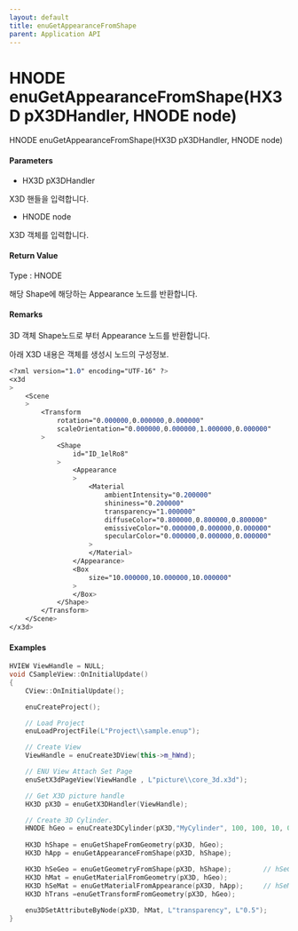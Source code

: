 ```yaml
---
layout: default
title: enuGetAppearanceFromShape
parent: Application API
---
```

# HNODE enuGetAppearanceFromShape\(HX3D pX3DHandler, HNODE node\)

HNODE enuGetAppearanceFromShape\(HX3D pX3DHandler, HNODE node\)

#### Parameters

* HX3D pX3DHandler

X3D 핸들을 입력합니다.

* HNODE node

X3D 객체를 입력합니다.

#### Return Value

Type : HNODE

해당 Shape에 해당하는 Appearance 노드를 반환합니다.

#### Remarks

3D 객체 Shape노드로 부터 Appearance 노드를 반환합니다.

아래 X3D 내용은 객체를 생성시 노드의 구성정보.

```css
<?xml version="1.0" encoding="UTF-16" ?>
<x3d
>
	<Scene
	>
		<Transform
			rotation="0.000000,0.000000,0.000000"
			scaleOrientation="0.000000,0.000000,1.000000,0.000000"
		>
			<Shape
				id="ID_1elRo8"
			>
				<Appearance
				>
					<Material
						ambientIntensity="0.200000"
						shininess="0.200000"
						transparency="1.000000"
						diffuseColor="0.800000,0.800000,0.800000"
						emissiveColor="0.000000,0.000000,0.000000"
						specularColor="0.000000,0.000000,0.000000"
					>
					</Material>
				</Appearance>
				<Box
					size="10.000000,10.000000,10.000000"
				>
				</Box>
			</Shape>
		</Transform>
	</Scene>
</x3d>

```

#### Examples

```cpp
HVIEW ViewHandle = NULL; 
void CSampleView::OnInitialUpdate() 
{ 
    CView::OnInitialUpdate(); 

    enuCreateProject(); 

    // Load Project
    enuLoadProjectFile(L"Project\\sample.enup"); 

    // Create View
    ViewHandle = enuCreate3DView(this->m_hWnd); 

    // ENU View Attach Set Page 
    enuSetX3dPageView(ViewHandle , L"picture\\core_3d.x3d");

    // Get X3D picture handle
    HX3D pX3D = enuGetX3DHandler(ViewHandle); 

    // Create 3D Cylinder.
    HNODE hGeo = enuCreate3DCylinder(pX3D,"MyCylinder", 100, 100, 10, 0, 0, 0);        
    
    HX3D hShape = enuGetShapeFromGeometry(pX3D, hGeo);
    HX3D hApp = enuGetAppearanceFromShape(pX3D, hShape);

    HX3D hSeGeo = enuGetGeometryFromShape(pX3D, hShape);        // hSeGeo and hGeo equal.
    HX3D hMat = enuGetMaterialFromGeometry(pX3D, hGeo);  
    HX3D hSeMat = enuGetMaterialFromAppearance(pX3D, hApp);     // hSeMat and hMat equal.
    HX3D hTrans =enuGetTransformFromGeometry(pX3D, hGeo);
    
    enu3DSetAttributeByNode(pX3D, hMat, L"transparency", L"0.5");
}
```



